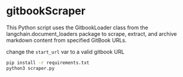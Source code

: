 # gitbookScraper
This Python script uses the GitbookLoader class from the langchain.document_loaders package to scrape, extract, and archive markdown content from specified GitBook URLs.

change the `start_url` var to a valid gitbook URL

```bash
pip install -r requirements.txt
python3 scraper.py
```
